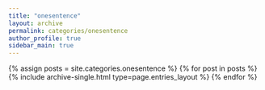 ```yaml
---
title: "onesentence"
layout: archive
permalink: categories/onesentence
author_profile: true
sidebar_main: true
---
```



{% assign posts = site.categories.onesentence %}
{% for post in posts %} {% include archive-single.html type=page.entries_layout %} {% endfor %}
